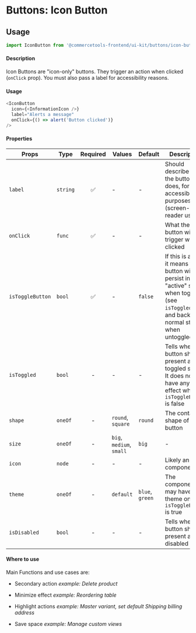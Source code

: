 # Buttons: Icon Button

## Usage

```js
import IconButton from '@commercetools-frontend/ui-kit/buttons/icon-button';
```

#### Description

Icon Buttons are "icon-only" buttons. They trigger an action when clicked
(`onClick` prop). You must also pass a label for accessibility reasons.

#### Usage

```js
<IconButton
  icon={<InformationIcon />}
  label="Alerts a message"
  onClick={() => alert('Button clicked')}
/>
```

#### Properties

| Props            | Type     | Required | Values                   | Default         | Description                                                                                                                                      |
| ---------------- | -------- | :------: | ------------------------ | --------------- | ------------------------------------------------------------------------------------------------------------------------------------------------ |
| `label`          | `string` |    ✅    | -                        | -               | Should describe what the button does, for accessibility purposes (screen-reader users)                                                           |
| `onClick`        | `func`   |    ✅    | -                        | -               | What the button will trigger when clicked                                                                                                        |
| `isToggleButton` | `bool`   |    ✅    | -                        | `false`         | If this is active, it means the button will persist in an "active" state when toggled (see `isToggled`), and back to normal state when untoggled |
| `isToggled`      | `bool`   |    -     | -                        | -               | Tells when the button should present a toggled state. It does not have any effect when `isToggleButton` is false                                 |
| `shape`          | `oneOf`  |    -     | `round`, `square`        | `round`         | The container shape of the button                                                                                                                |
| `size`           | `oneOf`  |    -     | `big`, `medium`, `small` | `big`           | -                                                                                                                                                |
| `icon`           | `node`   |    -     | -                        | -               | Likely an `Icon` component                                                                                                                       |
| `theme`          | `oneOf`  |    -     | `default`                | `blue`, `green` | The component may have a theme only if `isToggleButton` is true                                                                                  |
| `isDisabled`     | `bool`   |    -     | -                        | -               | Tells when the button should present a disabled state                                                                                            |

#### Where to use

Main Functions and use cases are:

- Secondary action _example: Delete product_

- Minimize effect _example: Reordering table_

- Highlight actions _example: Master variant, set default Shipping billing
  address_

- Save space _example: Manage custom views_

